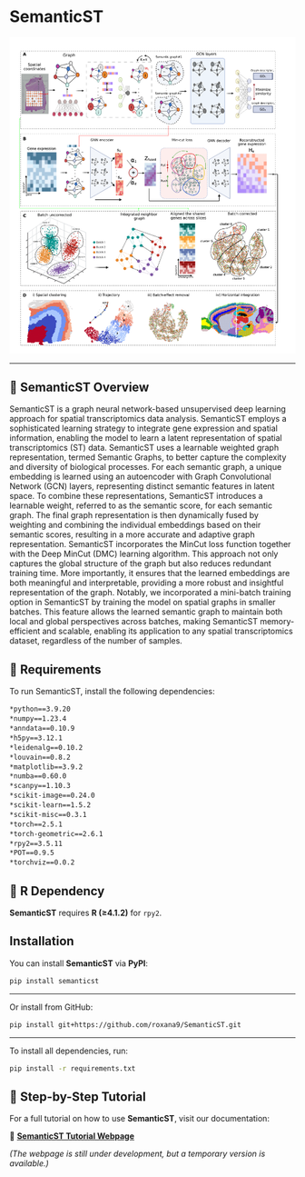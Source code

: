 # SemanticST

![SemanticST Pipeline](https://github.com/roxana9/SemanticST/raw/main/semanticst_figure.png)

---

## 🔷 SemanticST Overview
SemanticST is a graph neural network-based unsupervised deep learning approach for spatial transcriptomics data analysis. SemanticST employs a sophisticated learning strategy to integrate gene expression and spatial information, enabling the model to learn a latent representation of spatial transcriptomics (ST) data. SemanticST uses a learnable weighted graph representation, termed Semantic Graphs, to better capture the complexity and diversity of biological processes. For each semantic graph, a unique embedding is learned using an autoencoder with Graph Convolutional Network (GCN) layers, representing distinct semantic features in latent space. To combine these representations, SemanticST introduces a learnable weight, referred to as the semantic score, for each semantic graph. The final graph representation is then dynamically fused by weighting and combining the individual embeddings based on their semantic scores, resulting in a more accurate and adaptive graph representation. SemanticST incorporates the MinCut loss function together with the Deep MinCut (DMC) learning algorithm. This approach not only captures the global structure of the graph but also reduces redundant training time. More importantly, it ensures that the learned embeddings are both meaningful and interpretable, providing a more robust and insightful representation of the graph. Notably, we incorporated a mini-batch training option in SemanticST by training the model on spatial graphs in smaller batches. This feature allows the learned semantic graph to maintain both local and global perspectives across batches, making SemanticST memory-efficient and scalable, enabling its application to any spatial transcriptomics dataset, regardless of the number of samples. 


## 🔷 Requirements  
To run SemanticST, install the following dependencies:

```bash
*python==3.9.20
*numpy==1.23.4
*anndata==0.10.9
*h5py==3.12.1
*leidenalg==0.10.2
*louvain==0.8.2
*matplotlib==3.9.2
*numba==0.60.0
*scanpy==1.10.3
*scikit-image==0.24.0
*scikit-learn==1.5.2
*scikit-misc==0.3.1
*torch==2.5.1
*torch-geometric==2.6.1
*rpy2==3.5.11
*POT==0.9.5
*torchviz==0.0.2
```
## 🔷 R Dependency  

**SemanticST** requires **R (≥4.1.2)** for `rpy2`. 

##  Installation  

You can install **SemanticST** via **PyPI**:
```bash
pip install semanticst
```
---
Or install from GitHub:
```bash
pip install git+https://github.com/roxana9/SemanticST.git
```
---
To install all dependencies, run:
```bash
pip install -r requirements.txt
```


## 🔷 Step-by-Step Tutorial  

For a full tutorial on how to use **SemanticST**, visit our documentation:  

🔗 [**SemanticST Tutorial Webpage**](https://your-temp-webpage-link.com)  

_(The webpage is still under development, but a temporary version is available.)_
